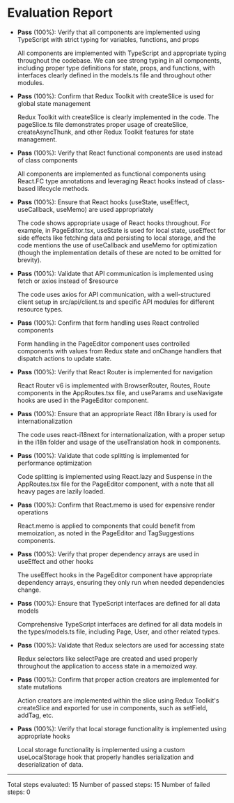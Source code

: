 # Evaluation Report

- **Pass** (100%): Verify that all components are implemented using TypeScript with strict typing for variables, functions, and props
  
  All components are implemented with TypeScript and appropriate typing throughout the codebase. We can see strong typing in all components, including proper type definitions for state, props, and functions, with interfaces clearly defined in the models.ts file and throughout other modules.

- **Pass** (100%): Confirm that Redux Toolkit with createSlice is used for global state management
  
  Redux Toolkit with createSlice is clearly implemented in the code. The pageSlice.ts file demonstrates proper usage of createSlice, createAsyncThunk, and other Redux Toolkit features for state management.

- **Pass** (100%): Verify that React functional components are used instead of class components
  
  All components are implemented as functional components using React.FC type annotations and leveraging React hooks instead of class-based lifecycle methods.

- **Pass** (100%): Ensure that React hooks (useState, useEffect, useCallback, useMemo) are used appropriately
  
  The code shows appropriate usage of React hooks throughout. For example, in PageEditor.tsx, useState is used for local state, useEffect for side effects like fetching data and persisting to local storage, and the code mentions the use of useCallback and useMemo for optimization (though the implementation details of these are noted to be omitted for brevity).

- **Pass** (100%): Validate that API communication is implemented using fetch or axios instead of $resource
  
  The code uses axios for API communication, with a well-structured client setup in src/api/client.ts and specific API modules for different resource types.

- **Pass** (100%): Confirm that form handling uses React controlled components
  
  Form handling in the PageEditor component uses controlled components with values from Redux state and onChange handlers that dispatch actions to update state.

- **Pass** (100%): Verify that React Router is implemented for navigation
  
  React Router v6 is implemented with BrowserRouter, Routes, Route components in the AppRoutes.tsx file, and useParams and useNavigate hooks are used in the PageEditor component.

- **Pass** (100%): Ensure that an appropriate React i18n library is used for internationalization
  
  The code uses react-i18next for internationalization, with a proper setup in the i18n folder and usage of the useTranslation hook in components.

- **Pass** (100%): Validate that code splitting is implemented for performance optimization
  
  Code splitting is implemented using React.lazy and Suspense in the AppRoutes.tsx file for the PageEditor component, with a note that all heavy pages are lazily loaded.

- **Pass** (100%): Confirm that React.memo is used for expensive render operations
  
  React.memo is applied to components that could benefit from memoization, as noted in the PageEditor and TagSuggestions components.

- **Pass** (100%): Verify that proper dependency arrays are used in useEffect and other hooks
  
  The useEffect hooks in the PageEditor component have appropriate dependency arrays, ensuring they only run when needed dependencies change.

- **Pass** (100%): Ensure that TypeScript interfaces are defined for all data models
  
  Comprehensive TypeScript interfaces are defined for all data models in the types/models.ts file, including Page, User, and other related types.

- **Pass** (100%): Validate that Redux selectors are used for accessing state
  
  Redux selectors like selectPage are created and used properly throughout the application to access state in a memoized way.

- **Pass** (100%): Confirm that proper action creators are implemented for state mutations
  
  Action creators are implemented within the slice using Redux Toolkit's createSlice and exported for use in components, such as setField, addTag, etc.

- **Pass** (100%): Verify that local storage functionality is implemented using appropriate hooks
  
  Local storage functionality is implemented using a custom useLocalStorage hook that properly handles serialization and deserialization of data.

---

Total steps evaluated: 15
Number of passed steps: 15
Number of failed steps: 0